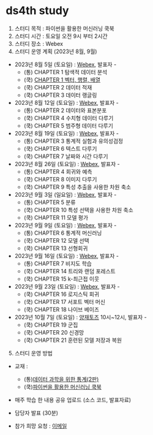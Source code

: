 # ds4th study
1) 스터디 목적 : 파이썬을 활용한 머신러닝 쿡북
2) 스터디 시간 : 토요일 오전 9시 부터 2시간
3) 스터디 장소 : Webex
4) 스터디 운영 계획 (2023년 8월, 9월)
- 2023년 8월 5일 (토요일) : [Webex](), 발표자 - 
  - (통) CHAPTER 1 탐색적 데이터 분석
  - (쿡) [CHAPTER 1 벡터, 행렬, 배열](https://github.com/restful3/ds4th_study/blob/main/source/%ED%8C%8C%EC%9D%B4%EC%8D%AC%EC%9D%84%20%ED%99%9C%EC%9A%A9%ED%95%9C%20%EB%A8%B8%EC%8B%A0%EB%9F%AC%EB%8B%9D%20%EC%BF%A1%EB%B6%81/01_%EB%B2%A1%ED%84%B0_%ED%96%89%EB%A0%AC_%EB%B0%B0%EC%97%B4_Song.ipynb)
  - (쿡) CHAPTER 2 데이터 적재
  - (쿡) CHAPTER 3 데이터 랭글링
- 2023년 8월 12일 (토요일) : [Webex](), 발표자 - 
  - (통) CHAPTER 2 데이터와 표본분포
  - (쿡) CHAPTER 4 수치형 데이터 다루기
  - (쿡) CHAPTER 5 범주형 데이터 다루기
- 2023년 8월 19일 (토요일) : [Webex](), 발표자 - 
  - (통) CHAPTER 3 통계적 실험과 유의성검정
  - (쿡) CHAPTER 6 텍스트 다루기
  - (쿡) CHAPTER 7 날짜와 시간 다루기
- 2023년 8월 26일 (토요일) : [Webex](), 발표자 - 
  - (통) CHAPTER 4 회귀와 예측
  - (쿡) CHAPTER 8 이미지 다루기
  - (쿡) CHAPTER 9 특성 추출을 사용한 차원 축소
- 2023년 9월 3일 (일요일) : [Webex](), 발표자 - 
  - (통) CHAPTER 5 분류
  - (쿡) CHAPTER 10 특성 선택을 사용한 차원 축소
  - (쿡) CHAPTER 11 모델 평가
- 2023년 9월 9일 (토요일) : [Webex](), 발표자 - 
  - (통) CHAPTER 6 통계적 머신러닝
  - (쿡) CHAPTER 12 모델 선택
  - (쿡) CHAPTER 13 선형회귀
- 2023년 9월 16일 (토요일) : [Webex](), 발표자 - 
  - (통) CHAPTER 7 비지도 학습
  - (쿡) CHAPTER 14 트리와 랜덤 포레스트
  - (쿡) CHAPTER 15 k-최근접 이웃
- 2023년 9월 23일 (토요일) : [Webex](), 발표자 - 
  - (쿡) CHAPTER 16 로지스틱 회귀
  - (쿡) CHAPTER 17 서포트 벡터 머신
  - (쿡) CHAPTER 18 나이브 베이즈
- 2023년 10월 7일 (토요일) : [양재토즈](https://m.place.naver.com/place/1853539067/home?entry=ple) 10시~12시, 발표자 - 
  - (쿡) CHAPTER 19 군집
  - (쿡) CHAPTER 20 신경망
  - (쿡) CHAPTER 21 훈련된 모델 저장과 복원
    
5) 스터디 운영 방법
- 교재 :
  - (통)[데이터 과학을 위한 통계(2판)](https://ridibooks.com/books/443000901?_s=search&_q=%EB%8D%B0%EC%9D%B4%ED%84%B0+%EA%B3%BC%ED%95%99%EC%9D%84+%EC%9C%84%ED%95%9C+%ED%86%B5%EA%B3%84&_rdt_sid=search&_rdt_idx=0)
  - (쿡)[파이썬을 활용한 머신러닝 쿡북](https://ridibooks.com/books/443000724?_s=search&_q=%ED%8C%8C%EC%9D%B4%EC%8D%AC%EC%9D%84+%ED%99%9C%EC%9A%A9%ED%95%9C+%EB%A8%B8%EC%8B%A0%EB%9F%AC%EB%8B%9D+%EC%BF%A1%EB%B6%81&_rdt_sid=search&_rdt_idx=0)
  
- 매주 학습 한 내용 공유 업로드 (소스 코드, 발표자료)
- 담당자 발표 (30분)
- 참가 희망 요청 : [이메일](restful3@gmail.com)
